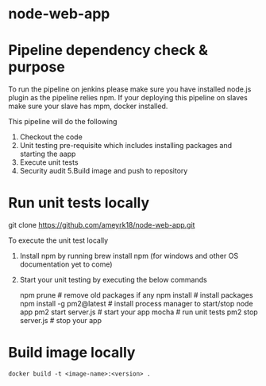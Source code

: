 # node-web-app


# Pipeline dependency check & purpose

To run the pipeline on jenkins please make sure you have installed node.js plugin as the pipeline relies npm. If your deploying this pipeline on slaves make sure your slave has mpm, docker installed. 

This pipeline will do the following
1. Checkout the code
2. Unit testing pre-requisite which includes installing packages and starting the aapp
3. Execute unit tests
4. Security audit
5.Build image and push to repository 

# Run unit tests locally

git clone https://github.com/ameyrk18/node-web-app.git

To execute the unit test locally

1. Install npm by running brew install npm (for windows and other OS documentation yet to come)

2. Start your unit testing by executing the below commands

    
    npm prune # remove old packages if any
    npm install # install packages
    npm install -g pm2@latest # install process manager to start/stop node app
    pm2 start server.js # start your app
    mocha # run unit tests
    pm2 stop server.js # stop your app

# Build image locally 

``docker build -t <image-name>:<version> .``
  

